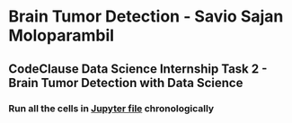 # Brain Tumor Detection - Savio Sajan Moloparambil
## CodeClause Data Science Internship Task 2 - Brain Tumor Detection with Data Science

### Run all the cells in [Jupyter file](https://github.com/saviosajanm/Brain_Tumor_Detection/blob/main/Task_2_Brain_Tumor_Detection_Savio_Sajan.ipynb) chronologically
